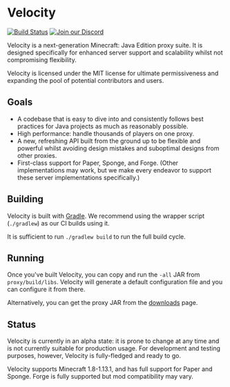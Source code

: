 # Velocity

[![Build Status](https://img.shields.io/jenkins/s/https/ci.velocitypowered.com/job/velocity/job/master.svg)](https://ci.velocitypowered.com/job/velocity/job/master/)
[![Join our Discord](https://img.shields.io/discord/472484458856185878.svg?logo=discord&label=)](https://discord.gg/8cB9Bgf)

Velocity is a next-generation Minecraft: Java Edition proxy suite. It is
designed specifically for enhanced server support and scalability whilst
not compromising flexibility.

Velocity is licensed under the MIT license for ultimate permissiveness
and expanding the pool of potential contributors and users.

## Goals

* A codebase that is easy to dive into and consistently follows best practices
  for Java projects as much as reasonably possible.
* High performance: handle thousands of players on one proxy.
* A new, refreshing API built from the ground up to be flexible and powerful
  whilst avoiding design mistakes and suboptimal designs from other proxies.
* First-class support for Paper, Sponge, and Forge. (Other implementations
  may work, but we make every endeavor to support these server implementations
  specifically.)
  
## Building

Velocity is built with [Gradle](https://gradle.org). We recommend using the
wrapper script (`./gradlew`) as our CI builds using it.

It is sufficient to run `./gradlew build` to run the full build cycle.

## Running

Once you've built Velocity, you can copy and run the `-all` JAR from
`proxy/build/libs`. Velocity will generate a default configuration file
and you can configure it from there.

Alternatively, you can get the proxy JAR from the [downloads](https://www.velocitypowered.com/downloads)
page.

## Status

Velocity is currently in an alpha state: it is prone to change at any time and
is not currently suitable for production usage. For development and testing
purposes, however, Velocity is fully-fledged and ready to go.

Velocity supports Minecraft 1.8-1.13.1, and has full support for Paper and Sponge.
Forge is fully supported but mod compatibility may vary.